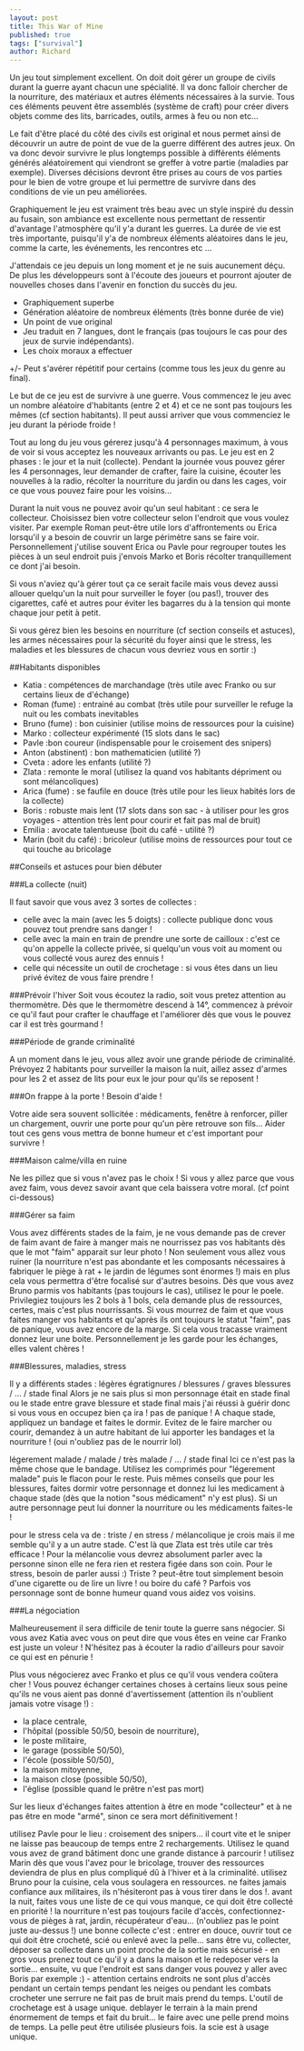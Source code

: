 ```yaml
---
layout: post
title: This War of Mine
published: true
tags: ["survival"]
author: Richard
---
```


Un jeu tout simplement excellent. On doit doit gérer un groupe de civils durant la guerre ayant chacun une spécialité. Il va donc falloir chercher de la nourriture, des matériaux et autres éléments nécessaires à la survie. Tous ces éléments peuvent être assemblés (système de craft) pour créer divers objets comme des lits, barricades, outils, armes à feu ou non etc... 

Le fait d'être placé du côté des civils est original et nous permet ainsi de découvrir un autre de point de vue de la guerre différent des autres jeux. On va donc devoir survivre le plus longtemps possible à différents éléments générés aléatoirement qui viendront se greffer à votre partie (maladies par exemple). Diverses décisions devront être prises au cours de vos parties pour le bien de votre groupe et lui permettre de survivre dans des conditions de vie un peu améliorées.

Graphiquement le jeu est vraiment très beau avec un style inspiré du dessin au fusain, son ambiance est excellente nous permettant de ressentir d'avantage l'atmosphère qu'il y'a durant 
les guerres. La durée de vie est très importante, puisqu'il y'a de nombreux éléments aléatoires dans le jeu, comme la carte, les événements, les rencontres etc ... 

J'attendais ce jeu depuis un long moment et je ne suis aucunement déçu. De plus les développeurs sont à l'écoute des joueurs et pourront ajouter de nouvelles choses dans l'avenir en fonction du succès du jeu.


* Graphiquement superbe
* Génération aléatoire de nombreux éléments (très bonne durée de vie)
* Un point de vue original
* Jeu traduit en 7 langues, dont le français (pas toujours le cas pour des jeux de survie indépendants).
* Les choix moraux a effectuer

+/- Peut s'avérer répétitif pour certains (comme tous les jeux du genre au final).

Le but de ce jeu est de survivre à une guerre. Vous commencez le jeu avec un nombre aléatoire d'habitants (entre 2 et 4) et ce ne sont pas toujours les mêmes (cf section habitants). Il peut aussi arriver que vous commenciez le jeu durant la période froide !

Tout au long du jeu vous gérerez jusqu'à 4 personnages maximum, à vous de voir si vous acceptez les nouveaux arrivants ou pas.
Le jeu est en 2 phases : le jour et la nuit (collecte).
Pendant la journée vous pouvez gérer les 4 personnages, leur demander de crafter, faire la cuisine, écouter les nouvelles à la radio, récolter la nourriture du jardin ou dans les cages, voir ce que vous pouvez faire pour les voisins...

Durant la nuit vous ne pouvez avoir qu'un seul habitant : ce sera le collecteur. Choisissez bien votre collecteur selon l'endroit que vous voulez visiter. Par exemple Roman peut-être utile lors d'affrontements ou Erica lorsqu'il y a besoin de couvrir un large périmètre sans se faire voir. Personnellement j'utilise souvent Erica ou Pavle pour regrouper toutes les pièces à un seul endroit puis j'envois Marko et Boris récolter tranquillement ce dont j'ai besoin.

Si vous n'aviez qu'à gérer tout ça ce serait facile mais vous devez aussi allouer quelqu'un la nuit pour surveiller le foyer (ou pas!), trouver des cigarettes, café et autres pour éviter les bagarres du à la tension qui monte chaque jour petit à petit.

Si vous gérez bien les besoins en nourriture (cf section conseils et astuces), les armes nécessaires pour la sécurité du foyer ainsi que le stress, les maladies et les blessures de chacun vous devriez vous en sortir :)

##Habitants disponibles

* Katia : compétences de marchandage (très utile avec Franko ou sur certains lieux de d'échange)
* Roman (fume) : entrainé au combat (très utile pour surveiller le refuge la nuit ou les combats inevitables
* Bruno (fume) : bon cuisinier (utilise moins de ressources pour la cuisine)
* Marko : collecteur expérimenté (15 slots dans le sac)
* Pavle :bon coureur (indispensable pour le croisement des snipers)
* Anton (abstinent) : bon mathematicien (utilité ?)
* Cveta : adore les enfants (utilité ?)
* Zlata : remonte le moral (utilisez la quand vos habitants dépriment ou sont mélancoliques)
* Arica (fume) : se faufile en douce (très utile pour les lieux habités lors de la collecte)
* Boris : robuste mais lent (17 slots dans son sac - à utiliser pour les gros voyages - attention très lent pour courir et fait pas mal de bruit)
* Emilia : avocate talentueuse (boit du café - utilité ?)
* Marin (boit du café) : bricoleur (utilise moins de ressources pour tout ce qui touche au bricolage

##Conseils et astuces pour bien débuter

###La collecte (nuit)

Il faut savoir que vous avez 3 sortes de collectes :

* celle avec la main (avec les 5 doigts) : collecte publique donc vous pouvez tout prendre sans danger !
* celle avec la main en train de prendre une sorte de cailloux : c'est ce qu'on appelle la collecte privée, si quelqu'un vous voit au moment ou vous collecté vous aurez des ennuis !
* celle qui nécessite un outil de crochetage : si vous êtes dans un lieu privé évitez de vous faire prendre !

###Prévoir l'hiver
Soit vous écoutez la radio, soit vous pretez attention au thermomètre. Dès que le thermomètre descend à 14°, commencez à prévoir ce qu'il faut pour crafter le chauffage et l'améliorer dès que vous le pouvez car il est très gourmand !

###Période de grande criminalité

A un moment dans le jeu, vous allez avoir une grande période de criminalité. Prévoyez 2 habitants pour surveiller la maison la nuit, aillez assez d'armes pour les 2 et assez de lits pour eux le jour pour qu'ils se reposent !

###On frappe à la porte ! Besoin d'aide !

Votre aide sera souvent sollicitée : médicaments, fenêtre à renforcer, piller un chargement, ouvrir une porte pour qu'un père retrouve son fils...
Aider tout ces gens vous mettra de bonne humeur et c'est important pour survivre !

###Maison calme/villa en ruine

Ne les pillez que si vous n'avez pas le choix ! Si vous y allez parce que vous avez faim, vous devez savoir avant que cela baissera votre moral. (cf point ci-dessous)

###Gérer sa faim

Vous avez différents stades de la faim, je ne vous demande pas de crever de faim avant de faire à manger mais ne nourrissez pas vos habitants dès que le mot "faim" apparait sur leur photo ! Non seulement vous allez vous ruiner (la nourriture n'est pas abondante et les composants nécessaires à fabriquer le piège à rat + le jardin de légumes sont énormes !) mais en plus cela vous permettra d'être focalisé sur d'autres besoins.
Dès que vous avez Bruno parmis vos habitants (pas toujours le cas), utilisez le pour le poele. Privilegiez toujours les 2 bols à 1 bols, cela demande plus de ressources, certes, mais c'est plus nourrissants.
Si vous mourrez de faim et que vous faites manger vos habitants et qu'après ils ont toujours le statut "faim", pas de panique, vous avez encore de la marge. Si cela vous tracasse vraiment donnez leur une boite. Personnellement je les garde pour les échanges, elles valent chères !

###Blessures, maladies, stress

Il y a différents stades : légères égratignures / blessures / graves blessures / ... / stade final
Alors je ne sais plus si mon personnage était en stade final ou le stade entre grave blessure et stade final mais j'ai réussi à guérir donc si vous vous en occupez bien ça ira ! pas de panique !
A chaque stade, appliquez un bandage et faites le dormir. Evitez de le faire marcher ou courir, demandez à un autre habitant de lui apporter les bandages et la nourriture ! (oui n'oubliez pas de le nourrir lol)

légerement malade / malade / très malade / ... / stade final
Ici ce n'est pas la même chose que le bandage. Utilisez les comprimés pour "légerement malade" puis le flacon pour le reste. Puis mêmes conseils que pour les blessures, faites dormir votre personnage et donnez lui les medicament à chaque stade (dès que la notion "sous médicament" n'y est plus). Si un autre personnage peut lui donner la nourriture ou les médicaments faites-le !

pour le stress cela va de : triste / en stress / mélancolique je crois mais il me semble qu'il y a un autre stade.
C'est là que Zlata est très utile car très efficace !
Pour la mélancolie vous devrez absolument parler avec la personne sinon elle ne fera rien et restera figée dans son coin.
Pour le stress, besoin de parler aussi :)
Triste ? peut-être tout simplement besoin d'une cigarette ou de lire un livre ! ou boire du café ?
Parfois vos personnage sont de bonne humeur quand vous aidez vos voisins.

###La négociation

Malheureusement il sera difficile de tenir toute la guerre sans négocier. Si vous avez Katia avec vous on peut dire que vous êtes en veine car Franko est juste un voleur ! N'hésitez pas à écouter la radio d'ailleurs pour savoir ce qui est en pénurie !

Plus vous négocierez avec Franko et plus ce qu'il vous vendera coûtera cher !
Vous pouvez échanger certaines choses à certains lieux sous peine qu'ils ne vous aient pas donné d'avertissement (attention ils n'oublient jamais votre visage !) :

* la place centrale, 
* l'hôpital (possible 50/50, besoin de nourriture), 
* le poste militaire, 
* le garage (possible 50/50), 
* l'école (possible 50/50), 
* la maison mitoyenne, 
* la maison close (possible 50/50), 
* l'église (possible quand le prêtre n'est pas mort)

Sur les lieux d'échanges faites attention à être en mode "collecteur" et à ne pas être en mode "armé", sinon ce sera mort définitivement !

utilisez Pavle pour le lieu : croisement des snipers... il court vite et le sniper ne laisse pas beaucoup de temps entre 2 rechargements. Utilisez le quand vous avez de grand bâtiment donc une grande distance à parcourir !
utilisez Marin dès que vous l'avez pour le bricolage, trouver des ressources deviendra de plus en plus compliqué dû à l'hiver et à la criminalité.
utilisez Bruno pour la cuisine, cela vous soulagera en ressources.
ne faites jamais confiance aux militaires, ils n'hésiteront pas à vous tirer dans le dos !.
avant la nuit, faites vous une liste de ce qui vous manque, ce qui doit être collecté en priorité !
la nourriture n'est pas toujours facile d'accès, confectionnez-vous de pièges à rat, jardin, récupérateur d'eau... (n'oubliez pas le point juste au-dessus !)
une bonne collecte c'est : entrer en douce, ouvrir tout ce qui doit être crocheté, scié ou enlevé avec la pelle... sans être vu, collecter, déposer sa collecte dans un point proche de la sortie mais sécurisé - en gros vous prenez tout ce qu'il y a dans la maison et le redeposer vers la sortie... ensuite, vu que l'endroit est sans danger vous pouvez y aller avec Boris par exemple :) - attention certains endroits ne sont plus d'accès pendant un certain temps pendant les neiges ou pendant les combats
crocheter une serrure ne fait pas de bruit mais prend du temps. L'outil de crochetage est à usage unique.
deblayer le terrain à la main prend énormement de temps et fait du bruit... le faire avec une pelle prend moins de temps. La pelle peut être utilisée plusieurs fois.
la scie est à usage unique.